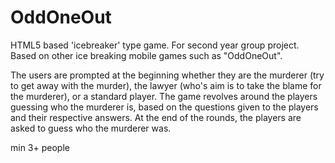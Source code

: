 # OddOneOut
HTML5 based 'icebreaker' type game. For second year group project. Based on other ice breaking mobile games such as "OddOneOut". 

The users are prompted at the beginning whether they are the murderer (try to get away with the murder), the lawyer (who's aim is to take the blame for the murderer), or a standard player. The game revolves around the players guessing who the murderer is, based on the questions given to the players and their respective answers. At the end of the rounds, the players are asked to guess who the murderer was. 

min 3+ people
